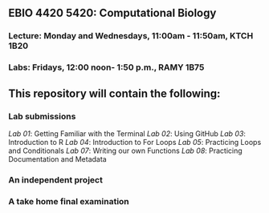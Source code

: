 ## **EBIO 4420 5420: Computational Biology** 

### Lecture: Monday and Wednesdays, 11:00am - 11:50am, KTCH 1B20

### Labs: Fridays, 12:00 noon- 1:50 p.m., RAMY 1B75

## **This repository will contain the following:**

### **Lab submissions**
_Lab 01_: Getting Familiar with the Terminal 
_Lab 02_: Using GitHub
_Lab 03_: Introduction to R 
_Lab 04_: Introduction to For Loops
_Lab 05_: Practicing Loops and Conditionals 
_Lab 07_: Writing our own Functions
_Lab 08_: Practicing Documentation and Metadata

### **An independent project**
### **A take home final examination** 


